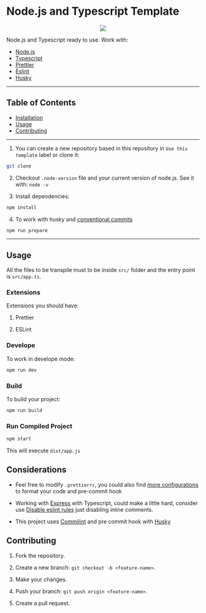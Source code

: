 # Node.js and Typescript Template

<p align="center">
  <a href="https://skillicons.dev">
    <img src="https://skillicons.dev/icons?i=nodejs,npm,ts,git" />
  </a>
</p>

Node.js and Typescript ready to use.
Work with:

- [Node.js](https://nodejs.org)
- [Typescript](https://www.typescriptlang.org)
- [Prettier](https://prettier.io)
- [Eslint](https://typescript-eslint.io)
- [Husky](https://typicode.github.io/husky)

---

## Table of Contents

- [Installation](#installation)
- [Usage](#usage)
- [Contributing](#contributing)

---

1. You can create a new repository based in this repository in `Use this template` label or clone it:

```bash
git clone
```

2. Checkout `.node-version` file and your current version of node.js. See it with: `node -v`

3. Install dependencies:

```bash
npm install
```

4. To work with husky and [conventional commits](https://www.conventionalcommits.org/en/v1.0.0)

```bash
npm run prepare
```

---

## Usage

All the files to be transpile must to be inside `src/` folder and the entry point is `src/app.ts`.

### Extensions

Extensions you should have:

1. Prettier

2. ESLint

### Develope

To work in develope mode:

```bash
npm run dev
```

### Build

To build your project:

```bash
npm run build
```

### Run Compiled Project

```bash
npm start
```

This will execute `dist/app.js`

## Considerations

- Feel free to modify `.prettierrc`, you could also find [more configurations](https://prettier.io/docs/precommit) to format your code and pre-commit hook

- Working with [Express](https://expressjs.com) with Typescript, could make a little hard, consider use [Disable eslint rules](https://eslint.org/docs/latest/use/configure/rules#disabling-inline-comments) just disabling inline comments.

- This project uses [Commilint](https://commitlint.js.org) and pre commit hook with [Husky](https://typicode.github.io/husky)

## Contributing

1. Fork the repository.

2. Create a new branch: `git checkout -b <feature-name>`.

3. Make your changes.

4. Push your branch: `git push origin <feature-name>`.

5. Create a pull request.
